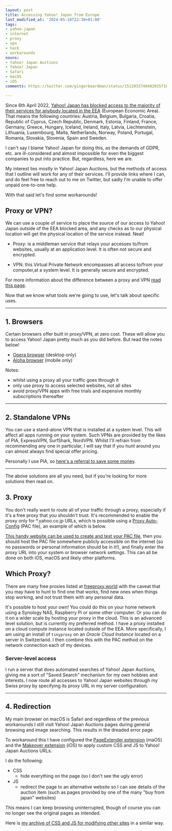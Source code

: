 ```yaml
---
layout: post
title: Accessing Yahoo! Japan from Europe
last_modified_at: '2024-05-18T22:38+01:00'
tags:
- yahoo-japan
- internet
- proxy
- vpn
- hack
- workarounds
nouns:
- Yahoo! Japan Auctions
- Yahoo! Japan
- Safari
- macOS
- iOS
comments: https://twitter.com/gingerbeardman/status/1512033740482035716

---
```


Since 6th April 2022, [Yahoo! Japan has blocked access to the majority of their services for anybody located in the EEA](https://www.theverge.com/2022/2/1/22911965/yahoo-japan-europe-offline-regulations-compliance-gdpr) (European Economic Area). That means the following countries: Austria, Belgium, Bulgaria, Croatia, Republic of Cyprus, Czech Republic, Denmark, Estonia, Finland, France, Germany, Greece, Hungary, Iceland, Ireland, Italy, Latvia, Liechtenstein, Lithuania, Luxembourg, Malta, Netherlands, Norway, Poland, Portugal, Romania, Slovakia, Slovenia, Spain and Sweden.

I can't say I blame Yahoo! Japan for doing this, as the demands of GDPR, etc. are ill-considered and almost impossible for even the biggest companies to put into practice. But, regardless, here we are.

My interest lies mostly in Yahoo! Japan Auctions, but the methods of access that I outline will work for any of their services. I'll provide links where I can, and do feel free to reach out to me on Twitter, but sadly I'm unable to offer unpaid one-to-one help.

With that said let's find some workarounds!

## Proxy or VPN?

We can use a couple of service to place the source of our access to Yahoo! Japan outside of the EEA blocked area, and any checks as to our physical location will get the physical location of the service instead. Neat!

- Proxy: is a middleman service that relays your accesses to/from websites, usually at an application level. It is often not secure and encrypted.

- VPN: this Virtual Private Network encompasses all access to/from your computer,at a system level. It is generally secure and encrypted.

For more information about the difference between a proxy and VPN [read this page](https://nordvpn.com/blog/vpn-vs-proxy/).

Now that we know what tools we're going to use, let's talk about specific uses.

----

## 1. Browsers

Certain browsers offer built in proxy/VPN, at zero cost. These will allow you to access Yahoo! Japan pretty much as you did before. But read the notes below!

- [Opera browser](https://addons.opera.com/en-gb/extensions/details/opera-vpn/) (desktop only)
- [Aloha browser](https://alohabrowser.com) (mobile only)

Notes:
- whilst using a proxy all your traffic goes through it
- only use proxy to access selected websites, not all sites
- avoid proxy/VPN apps with free trials and expensive monthly subscriptions thereafter

----

## 2. Standalone VPNs

You can use a stand-alone VPN that is installed at a system level. This will affect all apps running on your system. Such VPNs are provided by the likes of PIA, ExpressVPN, SurfShark, NordVPN. Whilst I'll refrain from recommending any one in particular, I will say that if you hunt around you can almost always find special offer pricing.

Personally I use PIA, so [here's a referral to save some money](https://www.privateinternetaccess.com/pages/buy-a-vpn/1218buyavpn?invite=U2FsdGVkX18DlbIFebZBqvJIfoIVUNXHTGwHDesd0ksu2LJWgn2ljTzF91SYnAql%2C-6K1dJvsW9WQAp6IM1xnkkTq6sM).

----

The above solutions are all you need, but if you're looking for more solutions then read on.

## 3. Proxy

You don't really want to route all of your traffic through a proxy, especially if it's a free proxy that you shouldn't trust. It's recommended to enable the proxy only for *.yahoo.co.jp URLs, which is possible using a [Proxy Auto-Config](https://en.wikipedia.org/wiki/Proxy_auto-config) (PAC file), an example of which is below.

<script src="https://gist.github.com/gingerbeardman/d02b61f86eadd29a86b3ae42082eee7f.js"></script>

[This handy website can be used to create and test your PAC file](https://thorsen.pm/proxyforurl), then you should host the PAC file somewhere publicly accessible on the internet (so no passwords or personal information should be in it!), and finally enter the proxy URL into your system or browser network settings. This can all be done on both iOS, macOS and likely other platforms.

## Which Proxy?

There are many free proxies listed at [freeproxy.world](https://www.freeproxy.world) with the caveat that you may have to hunt to find one that works, find new ones when things stop working, and not trust them with any personal data.

It's possible to host your own! You could do this on your home network using a Synology NAS, Raspberry Pi or some other computer. Or you can do it on a wider scale by hosting your proxy in the cloud. This is an advanced level solution, but is currently my preferred method. I have a proxy installed on a cloud compute instance located outside of the EEA. More specifically, I am using an install of `tinyproxy` on an *Oracle Cloud Instance* located on a server in Switzerland. I then combine this with the PAC method on the network connection each of my devices.

### Server-level access

I run a server that does automated searches of Yahoo! Japan Auctions, giving me a sort of "Saved Search" mechanism for my own hobbies and interests. I now route all accesses to Yahoo! Japan websites through my Swiss proxy by specifying its proxy URL in my server configuration.


----

## 4. Redirection

My main browser on macOS is Safari and regardless of the previous workarounds I still visit Yahoo! Japan Auctions pages during general browsing and image searching. This results in the dreaded error page.

To workaround this I have configured the [PageExtender extension](https://apps.apple.com/gb/app/pageextender-for-safari/id1457557274?mt=12) (maOS) and the [Makeover extension](https://apps.apple.com/sg/app/makeover-custom-css/id1602361167) (iOS) to apply custom CSS and JS to Yahoo! Japan Auctions URLs.

I do the following:

- CSS
  - hide everything on the page (so I don't see the ugly error)
- JS
  - redirect the page to an alternative website so I can see details of the auction item (such as pages provided by one of the many "buy from japan" websites)

<script src="https://gist.github.com/gingerbeardman/789bcd8786fb76578fc11c491bd5b97b.js"></script>

This means I can keep browsing uninterrupted, though of course you can no longer see the original pages as intended.

Here is [my archive of CSS and JS for modifying other sites](https://github.com/gingerbeardman/dot-css-js/) in a similar way.
